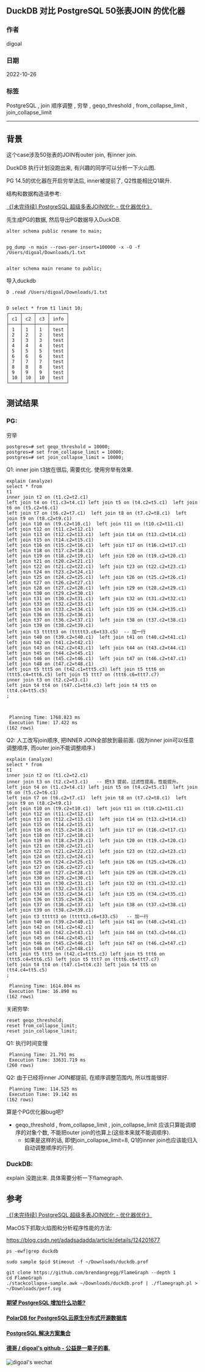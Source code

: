## DuckDB 对比 PostgreSQL 50张表JOIN 的优化器        
                      
### 作者                      
digoal                      
                      
### 日期                      
2022-10-26                      
                      
### 标签                      
PostgreSQL , join 顺序调整 , 穷举 , geqo_threshold , from_collapse_limit , join_collapse_limit   
                      
----                      
                      
## 背景     
这个case涉及50张表的JOIN有outer join, 有inner join.   
  
DuckDB 执行计划没跑出来, 有兴趣的同学可以分析一下火山图.   
  
PG 14.5的优化器在开启穷举法后, inner被提前了, Q2性能相比Q1飙升.    
  
结构和数据构造请参考:  
  
[《[未完待续] PostgreSQL 超级多表JOIN优化 - 优化器优化》](../201811/20181124_01.md)      
    
先生成PG的数据, 然后导出PG数据导入DuckDB.  
  
```  
alter schema public rename to main;  
  
  
pg_dump -n main --rows-per-insert=100000 -x -O -f /Users/digoal/Downloads/1.txt  
  
  
alter schema main rename to public;  
```  
  
导入duckdb  
  
```  
D .read /Users/digoal/Downloads/1.txt  
  
  
D select * from t1 limit 10;  
┌────┬────┬────┬──────┐  
│ c1 │ c2 │ c3 │ info │  
├────┼────┼────┼──────┤  
│ 1  │ 1  │ 1  │ test │  
│ 2  │ 2  │ 2  │ test │  
│ 3  │ 3  │ 3  │ test │  
│ 4  │ 4  │ 4  │ test │  
│ 5  │ 5  │ 5  │ test │  
│ 6  │ 6  │ 6  │ test │  
│ 7  │ 7  │ 7  │ test │  
│ 8  │ 8  │ 8  │ test │  
│ 9  │ 9  │ 9  │ test │  
│ 10 │ 10 │ 10 │ test │  
└────┴────┴────┴──────┘  
```  
  
## 测试结果  
### PG:   
  
穷举  
  
```  
postgres=# set geqo_threshold = 10000;  
postgres=# set from_collapse_limit = 10000;  
postgres=# set join_collapse_limit = 10000;  
```  
  
Q1: inner join t3放在很后, 需要优化. 使用穷举有效果.    
  
```  
explain (analyze)    
select * from   
t1   
inner join t2 on (t1.c2=t2.c1)  
left join t4 on (t1.c3=t4.c1) left join t5 on (t4.c2=t5.c1)  left join t6 on (t5.c2=t6.c1)    
left join t7 on (t6.c2=t7.c1)  left join t8 on (t7.c2=t8.c1)  left join t9 on (t8.c2=t9.c1)    
left join t10 on (t9.c2=t10.c1)  left join t11 on (t10.c2=t11.c1)  left join t12 on (t11.c2=t12.c1)    
left join t13 on (t12.c2=t13.c1)  left join t14 on (t13.c2=t14.c1)  left join t15 on (t14.c2=t15.c1)    
left join t16 on (t15.c2=t16.c1)  left join t17 on (t16.c2=t17.c1)  left join t18 on (t17.c2=t18.c1)    
left join t19 on (t18.c2=t19.c1)  left join t20 on (t19.c2=t20.c1)  left join t21 on (t20.c2=t21.c1)    
left join t22 on (t21.c2=t22.c1)  left join t23 on (t22.c2=t23.c1)  left join t24 on (t23.c2=t24.c1)    
left join t25 on (t24.c2=t25.c1)  left join t26 on (t25.c2=t26.c1)  left join t27 on (t26.c2=t27.c1)    
left join t28 on (t27.c2=t28.c1)  left join t29 on (t28.c2=t29.c1)  left join t30 on (t29.c2=t30.c1)    
left join t31 on (t30.c2=t31.c1)  left join t32 on (t31.c2=t32.c1)  left join t33 on (t32.c2=t33.c1)    
left join t34 on (t33.c2=t34.c1)  left join t35 on (t34.c2=t35.c1)  left join t36 on (t35.c2=t36.c1)    
left join t37 on (t36.c2=t37.c1)  left join t38 on (t37.c2=t38.c1)  left join t39 on (t38.c2=t39.c1)    
left join t3 ttttt3 on (ttttt3.c6=t33.c5)  -- 加一行  
left join t40 on (t39.c2=t40.c1)  left join t41 on (t40.c2=t41.c1)  left join t42 on (t41.c2=t42.c1)    
left join t43 on (t42.c2=t43.c1)  left join t44 on (t43.c2=t44.c1)  left join t45 on (t44.c2=t45.c1)    
left join t46 on (t45.c2=t46.c1)  left join t47 on (t46.c2=t47.c1)  left join t48 on (t47.c2=t48.c1)    
left join t5 ttt5 on (t42.c1=ttt5.c3) left join t5 ttt6 on (ttt5.c4=ttt6.c5) left join t5 ttt7 on (ttt6.c6=ttt7.c7)   
inner join t3 on (t2.c2=t3.c1)   
left join t4 tt4 on (t47.c1=tt4.c3) left join t4 tt5 on (tt4.c4=tt5.c5)   
;  
  
  
  
 Planning Time: 1768.823 ms  
 Execution Time: 17.422 ms  
(162 rows)  
```  
  
  
Q2: 人工改写join顺序, 把INNER JOIN全部放到最前面. (因为inner join可以任意调整顺序, 而outer join不能调整顺序.)    
  
```  
explain (analyze)   
select * from   
t1   
inner join t2 on (t1.c2=t2.c1)  
inner join t3 on (t2.c2=t3.c1)   -- 把t3 提前，过滤性提高，性能提升。  
left join t4 on (t1.c3=t4.c1) left join t5 on (t4.c2=t5.c1)  left join t6 on (t5.c2=t6.c1)    
left join t7 on (t6.c2=t7.c1)  left join t8 on (t7.c2=t8.c1)  left join t9 on (t8.c2=t9.c1)    
left join t10 on (t9.c2=t10.c1)  left join t11 on (t10.c2=t11.c1)  left join t12 on (t11.c2=t12.c1)    
left join t13 on (t12.c2=t13.c1)  left join t14 on (t13.c2=t14.c1)  left join t15 on (t14.c2=t15.c1)    
left join t16 on (t15.c2=t16.c1)  left join t17 on (t16.c2=t17.c1)  left join t18 on (t17.c2=t18.c1)    
left join t19 on (t18.c2=t19.c1)  left join t20 on (t19.c2=t20.c1)  left join t21 on (t20.c2=t21.c1)    
left join t22 on (t21.c2=t22.c1)  left join t23 on (t22.c2=t23.c1)  left join t24 on (t23.c2=t24.c1)    
left join t25 on (t24.c2=t25.c1)  left join t26 on (t25.c2=t26.c1)  left join t27 on (t26.c2=t27.c1)    
left join t28 on (t27.c2=t28.c1)  left join t29 on (t28.c2=t29.c1)  left join t30 on (t29.c2=t30.c1)    
left join t31 on (t30.c2=t31.c1)  left join t32 on (t31.c2=t32.c1)  left join t33 on (t32.c2=t33.c1)    
left join t34 on (t33.c2=t34.c1)  left join t35 on (t34.c2=t35.c1)  left join t36 on (t35.c2=t36.c1)    
left join t37 on (t36.c2=t37.c1)  left join t38 on (t37.c2=t38.c1)  left join t39 on (t38.c2=t39.c1)    
left join t3 ttttt3 on (ttttt3.c6=t33.c5)   -- 加一行  
left join t40 on (t39.c2=t40.c1)  left join t41 on (t40.c2=t41.c1)  left join t42 on (t41.c2=t42.c1)    
left join t43 on (t42.c2=t43.c1)  left join t44 on (t43.c2=t44.c1)  left join t45 on (t44.c2=t45.c1)    
left join t46 on (t45.c2=t46.c1)  left join t47 on (t46.c2=t47.c1)  left join t48 on (t47.c2=t48.c1)    
left join t5 ttt5 on (t42.c1=ttt5.c3) left join t5 ttt6 on (ttt5.c4=ttt6.c5) left join t5 ttt7 on (ttt6.c6=ttt7.c7)   
left join t4 tt4 on (t47.c1=tt4.c3) left join t4 tt5 on (tt4.c4=tt5.c5)  
;  
  
 Planning Time: 1614.804 ms  
 Execution Time: 16.890 ms  
(162 rows)  
```  
  
关闭穷举:  
  
```  
reset geqo_threshold;  
reset from_collapse_limit;  
reset join_collapse_limit;  
```  
  
Q1: 执行时间变慢  
  
```  
 Planning Time: 21.791 ms  
 Execution Time: 33631.719 ms  
(260 rows)  
```  
  
Q2: 由于已经将inner JOIN都提前, 在顺序调整范围内, 所以性能很好.  
  
```  
 Planning Time: 114.525 ms  
 Execution Time: 19.142 ms  
(162 rows)  
```  
  
算是个PG优化器bug吧?   
- geqo_threshold , from_collapse_limit , join_collapse_limit 应该只算能调顺序的对象个数, 不能把outer join的也算上(这些本来就不能调顺序).     
    - 如果是这样的话, 即使join_collapse_limit=8, Q1的inner join也应该能归入自动调整顺序的行列.     
  
### DuckDB:   
explain 没跑出来.  具体需要分析一下flamegraph.   
    
## 参考    
[《[未完待续] PostgreSQL 超级多表JOIN优化 - 优化器优化》](../201811/20181124_01.md)      
    
MacOS下抓取火焰图和分析程序性能的方法:   
  
https://blog.csdn.net/adadsadadda/article/details/124201677  
  
```  
ps -ewf|grep duckdb  
  
sudo sample $pid $timeout -f ~/Downloads/duckdb.prof  
  
git clone https://github.com/brendangregg/FlameGraph --depth 1  
cd FlameGraph  
./stackcollapse-sample.awk ~/Downloads/duckdb.prof | ./flamegraph.pl > ~/Downloads/perf.svg  
```  
     
  
#### [期望 PostgreSQL 增加什么功能?](https://github.com/digoal/blog/issues/76 "269ac3d1c492e938c0191101c7238216")
  
  
#### [PolarDB for PostgreSQL云原生分布式开源数据库](https://github.com/ApsaraDB/PolarDB-for-PostgreSQL "57258f76c37864c6e6d23383d05714ea")
  
  
#### [PostgreSQL 解决方案集合](https://yq.aliyun.com/topic/118 "40cff096e9ed7122c512b35d8561d9c8")
  
  
#### [德哥 / digoal's github - 公益是一辈子的事.](https://github.com/digoal/blog/blob/master/README.md "22709685feb7cab07d30f30387f0a9ae")
  
  
![digoal's wechat](../pic/digoal_weixin.jpg "f7ad92eeba24523fd47a6e1a0e691b59")
  
